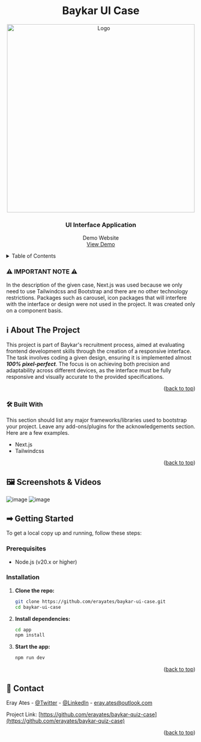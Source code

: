 <!-- Improved compatibility of back to top link: See: https://github.com/othneildrew/Best-README-Template/pull/73 -->
<a id="readme-top"></a>

<br />
<div align="center">
  <h1>Baykar UI Case</h1>
  <a href="https://baykartech.com/en/">
    <img src="https://github.com/user-attachments/assets/3e88749b-1afe-484d-ae75-a5ba76e4787b" alt="Logo" width="500px"/>
  </a>

  <h3 align="center">UI Interface Application</h3>

  <p align="center">
    Demo Website
    <br />
    <a href="https://baykar-quiz-case.vercel.app/">View Demo</a>
  </p>
</div>

<!-- TABLE OF CONTENTS -->
<details>
  <summary>Table of Contents</summary>
  <ol>
    <li>
      <a href="#-about-the-project">ℹ About The Project</a>
      <ul>
        <li><a href="#-built-with">🛠 Built With</a></li>
      </ul>
    </li>
    <li>
      <a href="#-screenshots--videos">🖼️ Screenshots & Videos</a>
    </li>
    <li>
      <a href="#-getting-started">➡ Getting Started</a>
      <ul>
        <li><a href="#prerequisites">Prerequisites</a></li>
        <li><a href="#installation">Installation</a></li>
      </ul>
    </li>
    <li><a href="#-contact">💌 Contact</a></li>
  </ol>
</details>



<!-- ABOUT THE PROJECT -->
### ⚠️ IMPORTANT NOTE ⚠️

In the description of the given case, Next.js was used because we only need to use Tailwindcss and Bootstrap and there are no other technology restrictions. Packages such as carousel, icon packages that will interfere with the interface or design were not used in the project. It was created only on a component basis.

## ℹ About The Project

This project is part of Baykar's recruitment process, aimed at evaluating frontend development skills through the creation of a responsive interface. The task involves coding a given design, ensuring it is implemented almost <b><i>100% pixel-perfect</i></b>. The focus is on achieving both precision and adaptability across different devices, as the interface must be fully responsive and visually accurate to the provided specifications.

<p align="right">(<a href="#readme-top">back to top</a>)</p>



### 🛠 Built With

This section should list any major frameworks/libraries used to bootstrap your project. Leave any add-ons/plugins for the acknowledgements section. Here are a few examples.

* Next.js
* Tailwindcss

  
<p align="right">(<a href="#readme-top">back to top</a>)</p>



<!-- SCREENSHOTS & VIDEOS -->
## 🖼️ Screenshots & Videos

![image](https://github.com/user-attachments/assets/c892f96b-d949-4065-9034-b1c98905eba6)
![image](https://github.com/user-attachments/assets/83c0710b-9190-448c-893e-b2a93775c28f)




<!-- GETTING STARTED -->
## ➡ Getting Started

To get a local copy up and running, follow these steps:

### Prerequisites

- Node.js (v20.x or higher)

### Installation

1. **Clone the repo:**
   ```bash
   git clone https://github.com/erayates/baykar-ui-case.git
   cd baykar-ui-case
2. **Install dependencies:**
   ```bash
   cd app
   npm install
   ```

3. **Start the app:**
   ```bash
   npm run dev
   ```

<p align="right">(<a href="#readme-top">back to top</a>)</p>

<!-- CONTACT -->
## 💌 Contact

Eray Ates - [@Twitter](https://x.com/eraayatees) - [@LinkedIn](https://www.linkedin.com/in/eraayatees/) - eray.ates@outlook.com

Project Link: [https://github.com/erayates/baykar-quiz-case](https://github.com/erayates/baykar-quiz-case)

<p align="right">(<a href="#readme-top">back to top</a>)</p>


